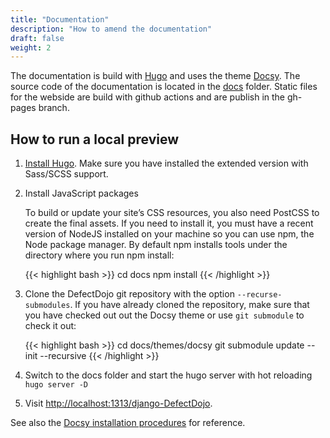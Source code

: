 ```yaml
---
title: "Documentation"
description: "How to amend the documentation"
draft: false
weight: 2
---
```


The documentation is build with [Hugo](https://gohugo.io/) and uses the theme [Docsy](https://www.docsy.dev). The source code
of the documentation is located in the [docs](https://github.com/DefectDojo/django-DefectDojo/tree/dev/doc) folder.
Static files for the webside are build with github actions and are publish in the gh-pages branch.

## How to run a local preview

1. [Install Hugo](https://gohugo.io/getting-started/installing/). Make sure you have installed the extended version with Sass/SCSS support.

2. Install JavaScript packages

    To build or update your site’s CSS resources, you also need PostCSS to create the final assets. If you need to install it, you must have a recent version of NodeJS installed on your machine so you can use npm, the Node package manager. By default npm installs tools under the directory where you run npm install:

    {{< highlight bash >}}
    cd docs
    npm install
    {{< /highlight >}}

3. Clone the DefectDojo git repository with the option `--recurse-submodules`. If you have already cloned the repository, make sure that you have checked out out the Docsy theme or use `git submodule` to check it out: 

    {{< highlight bash >}}
    cd docs/themes/docsy 
    git submodule update --init --recursive
    {{< /highlight >}}

4. Switch to the docs folder and start the hugo server with hot reloading `hugo server -D`
5. Visit [http://localhost:1313/django-DefectDojo](http://localhost:1313/django-DefectDojo).

See also the [Docsy installation procedures](https://www.docsy.dev/docs/getting-started/) for reference.
